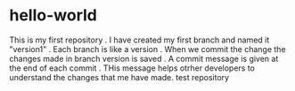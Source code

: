 # hello-world
This is my first repository . I have created my first branch and named it "version1" . Each branch is like a version .
When we commit the change the changes made in  branch version is saved .
A commit message is given at the end of each commit . THis message helps otrher developers to understand the changes that me have made.
test repository
